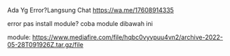 Ada Yg Error?Langsung Chat
https://wa.me/17608914335

error pas install module?
coba module dibawah ini

module:
https://www.mediafire.com/file/hqbc0vyvpuu4vn2/archive-2022-05-28T091926Z.tar.gz/file
